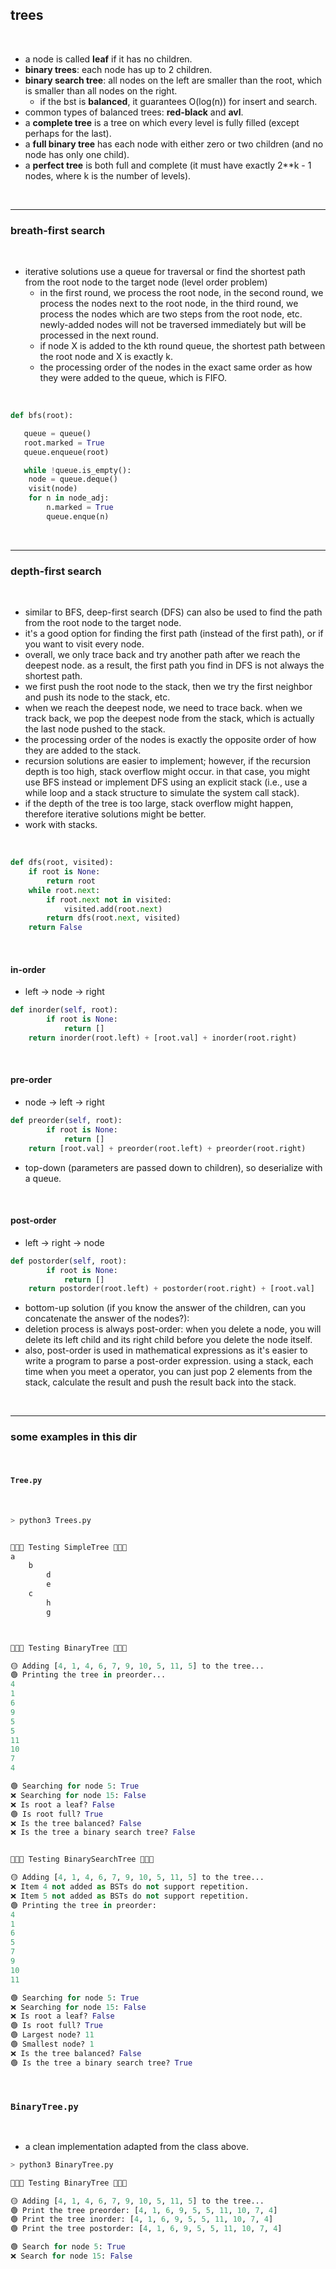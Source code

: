 ## trees

<br>

* a node is called **leaf** if it has no children.
* **binary trees**: each node has up to 2 children.
* **binary search tree**: all nodes on the left are smaller than the root, which is smaller than all nodes on the right.
	* if the bst is **balanced**, it guarantees O(log(n)) for insert and search.
* common types of balanced trees: **red-black** and **avl**.
* a **complete tree** is a tree on which every level is fully filled (except perhaps for the last).
* a **full binary tree** has each node with either zero or two children (and no node has only one child).
* a **perfect tree** is both full and complete (it must have exactly 2**k - 1 nodes, where k is the number of levels).

<br>


---

### breath-first search

<br>

- iterative solutions use a queue for traversal or find the shortest path from the root node to the target node (level order problem)
	- in the first round, we process the root node, in the second round, we process the nodes next to the root node, in the third round, we process the nodes which are two steps from the root node, etc. newly-added nodes will not be traversed immediately but will be processed in the next round.
	- if node X is added to the kth round queue, the shortest path between the root node and X is exactly k.
	- the processing order of the nodes in the exact same order as how they were added to the queue, which is FIFO.

<br>

```python
def bfs(root):

   queue = queue()
   root.marked = True
   queue.enqueue(root)

   while !queue.is_empty():
	node = queue.deque()
	visit(node)
	for n in node_adj:
		n.marked = True
		queue.enque(n)
```
<br>

---

### depth-first search

<br>

- similar to BFS, deep-first search (DFS) can also be used to find the path from the root node to the target node.
- it's a good option for finding the first path (instead of the first path), or if you want to visit every node.
- overall, we only trace back and try another path after we reach the deepest node. as a result, the first path you find in DFS is not always the shortest path.
- we first push the root node to the stack, then we try the first neighbor and push its node to the stack, etc.
- when we reach the deepest node, we need to trace back. when we track back, we pop the deepest node from the stack, which is actually the last node pushed to the stack.
- the processing order of the nodes is exactly the opposite order of how they are added to the stack.
- recursion solutions are easier to implement; however, if the recursion depth is too high, stack overflow might occur. in that case, you might use BFS instead or implement DFS using an explicit stack (i.e., use a while loop and a stack structure to simulate the system call stack).
- if the depth of the tree is too large, stack overflow might happen, therefore iterative solutions might be better.
- work with stacks.

<br>

```python
def dfs(root, visited):
	if root is None:
		return root
	while root.next:
		if root.next not in visited:
			visited.add(root.next)
		return dfs(root.next, visited)
	return False	
```

<br>

#### in-order

- left -> node -> right

```python
def inorder(self, root):
        if root is None:
            return []
	return inorder(root.left) + [root.val] + inorder(root.right)
````

<br>

#### pre-order

- node -> left -> right

```python
def preorder(self, root):
        if root is None:
            return []
	return [root.val] + preorder(root.left) + preorder(root.right)
````

- top-down (parameters are passed down to children), so deserialize with a queue.


<br>

#### post-order

- left -> right -> node

```python
def postorder(self, root):
        if root is None:
            return []
	return postorder(root.left) + postorder(root.right) + [root.val] 
````

- bottom-up solution (if you know the answer of the children, can you concatenate the answer of the nodes?):
- deletion process is always post-order: when you delete a node, you will delete its left child and its right child before you delete the node itself.
- also, post-order is used in mathematical expressions as it's easier to write a program to parse a post-order expression. using a stack, each time when you meet a operator, you can just pop 2 elements from the stack, calculate the result and push the result back into the stack.


<br>

---


### some examples in this dir

<br>

#### `Tree.py`

<br>

```python
> python3 Trees.py


🌴🌴🌴 Testing SimpleTree 🌴🌴🌴
a
	b
		d
		e
	c
		h
		g



🌳🌳🌳 Testing BinaryTree 🌳🌳🌳

🟡 Adding [4, 1, 4, 6, 7, 9, 10, 5, 11, 5] to the tree...
🟢 Printing the tree in preorder...
4
1
6
9
5
5
11
10
7
4

🟢 Searching for node 5: True
❌ Searching for node 15: False
❌ Is root a leaf? False
🟢 Is root full? True
❌ Is the tree balanced? False
❌ Is the tree a binary search tree? False


🎄🎄🎄 Testing BinarySearchTree 🎄🎄🎄

🟡 Adding [4, 1, 4, 6, 7, 9, 10, 5, 11, 5] to the tree...
❌ Item 4 not added as BSTs do not support repetition.
❌ Item 5 not added as BSTs do not support repetition.
🟢 Printing the tree in preorder:
4
1
6
5
7
9
10
11

🟢 Searching for node 5: True
❌ Searching for node 15: False
❌ Is root a leaf? False
🟢 Is root full? True
🟢 Largest node? 11
🟢 Smallest node? 1
❌ Is the tree balanced? False
🟢 Is the tree a binary search tree? True
```

<br>

### `BinaryTree.py`

<br>

* a clean implementation adapted from the class above.

```python
> python3 BinaryTree.py

🌳🌳🌳 Testing BinaryTree 🌳🌳🌳

🟡 Adding [4, 1, 4, 6, 7, 9, 10, 5, 11, 5] to the tree...
🟢 Print the tree preorder: [4, 1, 6, 9, 5, 5, 11, 10, 7, 4]
🟢 Print the tree inorder: [4, 1, 6, 9, 5, 5, 11, 10, 7, 4]
🟢 Print the tree postorder: [4, 1, 6, 9, 5, 5, 11, 10, 7, 4]

🟢 Search for node 5: True
❌ Search for node 15: False
```
